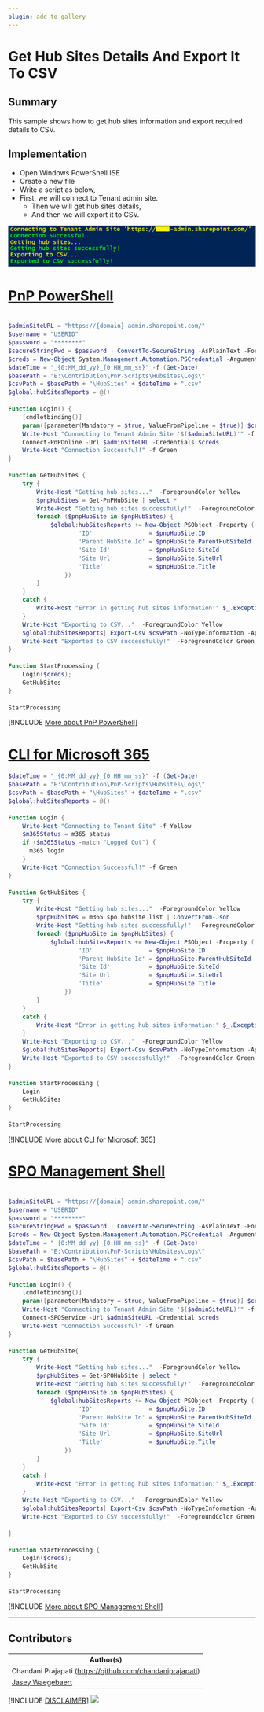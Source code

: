 ```yaml
---
plugin: add-to-gallery
---
```


# Get Hub Sites Details And Export It To CSV

## Summary

This sample shows how to get hub sites information and export required details to CSV.

## Implementation

- Open Windows PowerShell ISE
- Create a new file
- Write a script as below,
- First, we will connect to Tenant admin site.
    - Then we will get hub sites details,
    - And then we will export it to CSV.
 
![Example Screenshot](assets/preview.png)

# [PnP PowerShell](#tab/pnpps)
```powershell

$adminSiteURL = "https://{domain}-admin.sharepoint.com/"
$username = "USERID"
$password = "********"
$secureStringPwd = $password | ConvertTo-SecureString -AsPlainText -Force 
$creds = New-Object System.Management.Automation.PSCredential -ArgumentList $username, $secureStringPwd
$dateTime = "_{0:MM_dd_yy}_{0:HH_mm_ss}" -f (Get-Date)
$basePath = "E:\Contribution\PnP-Scripts\Hubsites\Logs\"
$csvPath = $basePath + "\HubSites" + $dateTime + ".csv"
$global:hubSitesReports = @()

Function Login() {
    [cmdletbinding()]
    param([parameter(Mandatory = $true, ValueFromPipeline = $true)] $creds)     
    Write-Host "Connecting to Tenant Admin Site '$($adminSiteURL)'" -f Yellow   
    Connect-PnPOnline -Url $adminSiteURL -Credentials $creds
    Write-Host "Connection Successful!" -f Green 
}

Function GetHubSites {
    try {
        Write-Host "Getting hub sites..."  -ForegroundColor Yellow 
        $pnpHubSites = Get-PnPHubSite | select *          
        Write-Host "Getting hub sites successfully!"  -ForegroundColor Green
        foreach ($pnpHubSite in $pnpHubSites) {
            $global:hubSitesReports += New-Object PSObject -Property ([ordered]@{  
                    'ID'                = $pnpHubSite.ID
                    'Parent HubSite Id' = $pnpHubSite.ParentHubSiteId              
                    'Site Id'           = $pnpHubSite.SiteId 
                    'Site Url'          = $pnpHubSite.SiteUrl
                    'Title'             = $pnpHubSite.Title                                                                                             
                })
        }
    }
    catch {
        Write-Host "Error in getting hub sites information:" $_.Exception.Message -ForegroundColor Red                 
    }
    Write-Host "Exporting to CSV..."  -ForegroundColor Yellow 
    $global:hubSitesReports| Export-Csv $csvPath -NoTypeInformation -Append
    Write-Host "Exported to CSV successfully!"  -ForegroundColor Green	
}

Function StartProcessing {
    Login($creds);
    GetHubSites
}

StartProcessing

```
[!INCLUDE [More about PnP PowerShell](../../docfx/includes/MORE-PNPPS.md)]

# [CLI for Microsoft 365](#tab/cli-m365-ps)
```powershell
$dateTime = "_{0:MM_dd_yy}_{0:HH_mm_ss}" -f (Get-Date)
$basePath = "E:\Contribution\PnP-Scripts\Hubsites\Logs\"
$csvPath = $basePath + "\HubSites" + $dateTime + ".csv"
$global:hubSitesReports = @()

Function Login {
    Write-Host "Connecting to Tenant Site" -f Yellow   
    $m365Status = m365 status
    if ($m365Status -match "Logged Out") {
      m365 login
    }
    Write-Host "Connection Successful!" -f Green 
}

Function GetHubSites {
    try {
        Write-Host "Getting hub sites..."  -ForegroundColor Yellow 
        $pnpHubSites = m365 spo hubsite list | ConvertFrom-Json        
        Write-Host "Getting hub sites successfully!"  -ForegroundColor Green
        foreach ($pnpHubSite in $pnpHubSites) {
            $global:hubSitesReports += New-Object PSObject -Property ([ordered]@{  
                    'ID'                = $pnpHubSite.ID
                    'Parent HubSite Id' = $pnpHubSite.ParentHubSiteId              
                    'Site Id'           = $pnpHubSite.SiteId 
                    'Site Url'          = $pnpHubSite.SiteUrl
                    'Title'             = $pnpHubSite.Title                                                                                             
                })
        }
    }
    catch {
        Write-Host "Error in getting hub sites information:" $_.Exception.Message -ForegroundColor Red                 
    }
    Write-Host "Exporting to CSV..."  -ForegroundColor Yellow 
    $global:hubSitesReports| Export-Csv $csvPath -NoTypeInformation -Append
    Write-Host "Exported to CSV successfully!"  -ForegroundColor Green	
}

Function StartProcessing {
    Login
    GetHubSites
}

StartProcessing
```
[!INCLUDE [More about CLI for Microsoft 365](../../docfx/includes/MORE-CLIM365.md)]

# [SPO Management Shell](#tab/spoms-ps)

```powershell

$adminSiteURL = "https://{domain}-admin.sharepoint.com/"
$username = "USERID"
$password = "********"
$secureStringPwd = $password | ConvertTo-SecureString -AsPlainText -Force 
$creds = New-Object System.Management.Automation.PSCredential -ArgumentList $username, $secureStringPwd
$dateTime = "_{0:MM_dd_yy}_{0:HH_mm_ss}" -f (Get-Date)
$basePath = "E:\Contribution\PnP-Scripts\Hubsites\Logs\"
$csvPath = $basePath + "\HubSites" + $dateTime + ".csv"
$global:hubSitesReports = @()

Function Login() {
    [cmdletbinding()]
    param([parameter(Mandatory = $true, ValueFromPipeline = $true)] $creds)     
    Write-Host "Connecting to Tenant Admin Site '$($adminSiteURL)'" -f Yellow   
    Connect-SPOService -Url $adminSiteURL -Credential $creds
    Write-Host "Connection Successful" -f Green 
}

Function GetHubSite{    
    try {
        Write-Host "Getting hub sites..."  -ForegroundColor Yellow 
        $pnpHubSites = Get-SPOHubSite | select *          
        Write-Host "Getting hub sites successfully!"  -ForegroundColor Green
        foreach ($pnpHubSite in $pnpHubSites) {
            $global:hubSitesReports += New-Object PSObject -Property ([ordered]@{  
                    'ID'                = $pnpHubSite.ID
                    'Parent HubSite Id' = $pnpHubSite.ParentHubSiteId              
                    'Site Id'           = $pnpHubSite.SiteId 
                    'Site Url'          = $pnpHubSite.SiteUrl
                    'Title'             = $pnpHubSite.Title                                                                                             
                })
        }
    }
    catch {
        Write-Host "Error in getting hub sites information:" $_.Exception.Message -ForegroundColor Red                 
    }
    Write-Host "Exporting to CSV..."  -ForegroundColor Yellow 
    $global:hubSitesReports| Export-Csv $csvPath -NoTypeInformation -Append
    Write-Host "Exported to CSV successfully!"  -ForegroundColor Green	

}

Function StartProcessing {
    Login($creds);
    GetHubSite
}

StartProcessing

```
[!INCLUDE [More about SPO Management Shell](../../docfx/includes/MORE-SPOMS.md)]
***

## Contributors

| Author(s) |
|-----------|
| Chandani Prajapati (https://github.com/chandaniprajapati) |
| [Jasey Waegebaert](https://github.com/Jwaegebaert) |

[!INCLUDE [DISCLAIMER](../../docfx/includes/DISCLAIMER.md)]
<img src="https://pnptelemetry.azurewebsites.net/script-samples/scripts/spo-export-hub-sites-details-to-csv" aria-hidden="true" />
